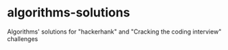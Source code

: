 # algorithms-solutions
Algorithms' solutions for "hackerhank" and "Cracking the coding interview" challenges

